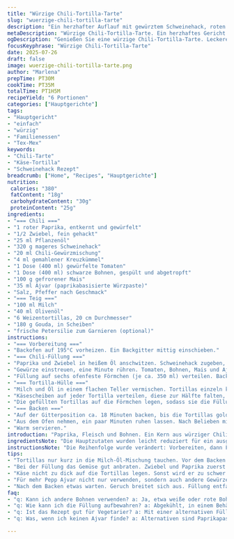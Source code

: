 ```yaml
---
title: "Würzige Chili-Tortilla-Tarte"
slug: "wuerzige-chili-tortilla-tarte"
description: "Ein herzhafter Auflauf mit gewürztem Schweinehack, roten Paprika, Mais und Kidneybohnen. Eingebacken in mit Käse gefüllten Weizentortillas, kurz in Milch und Pflanzenöl getaucht. Im Ofen goldbraun gebacken. Pikant, würzig, mit Koriander- und Chili-Note. Ein Rezept ohne Eier und Nüsse. Einfach, aber raffiniert. Für 6 Portionen, geeignet als Hauptgericht oder zum Teilen. Dauer ca. 1 Stunde. Variante mit schwarzen Bohnen und Ajvar als besondere Note."
metaDescription: "Würzige Chili-Tortilla-Tarte. Ein herzhaftes Gericht mit Schweinehack, Käse und Gemüse. Ideal für 6 Portionen, sättigend und einfach."
ogDescription: "Genießen Sie eine würzige Chili-Tortilla-Tarte. Leckeres Tex-Mex-Gericht mit Käse und viel Geschmack. Perfekt zum Teilen und für Feiern."
focusKeyphrase: "Würzige Chili-Tortilla-Tarte"
date: 2025-07-26
draft: false
image: wuerzige-chili-tortilla-tarte.png
author: "Marlena"
prepTime: PT30M
cookTime: PT35M
totalTime: PT1H5M
recipeYield: "6 Portionen"
categories: ["Hauptgerichte"]
tags:
- "Hauptgericht"
- "einfach"
- "würzig"
- "Familienessen"
- "Tex-Mex"
keywords:
- "Chili-Tarte"
- "Käse-Tortilla"
- "Schweinehack Rezept"
breadcrumb: ["Home", "Recipes", "Hauptgerichte"]
nutrition: 
 calories: "380"
 fatContent: "18g"
 carbohydrateContent: "30g"
 proteinContent: "25g"
ingredients:
- "=== Chili ==="
- "1 roter Paprika, entkernt und gewürfelt"
- "1/2 Zwiebel, fein gehackt"
- "25 ml Pflanzenöl"
- "320 g mageres Schweinehack"
- "20 ml Chili-Gewürzmischung"
- "4 ml gemahlener Kreuzkümmel"
- "1 Dose (400 ml) gewürfelte Tomaten"
- "1 Dose (400 ml) schwarze Bohnen, gespült und abgetropft"
- "100 g gefrorener Mais"
- "35 ml Ajvar (paprikabasisierte Würzpaste)"
- "Salz, Pfeffer nach Geschmack"
- "=== Teig ==="
- "100 ml Milch"
- "40 ml Olivenöl"
- "6 Weizentortillas, 20 cm Durchmesser"
- "180 g Gouda, in Scheiben"
- "frische Petersilie zum Garnieren (optional)"
instructions:
- "=== Vorbereitung ==="
- "Backofen auf 195°C vorheizen. Ein Backgitter mittig einschieben."
- "=== Chili-Füllung ==="
- "Paprika und Zwiebel in heißem Öl anschwitzen. Schweinehack zugeben, mit einem Holzlöffel zerkleinern. Anbraten bis es leicht bräunt."
- "Gewürze einstreuen, eine Minute rühren. Tomaten, Bohnen, Mais und Ajvar dazugeben. Kurz aufkochen lassen, dann Hitze reduzieren. Etwa 12 Minuten köcheln, bis die Masse dick wird. Mit Salz und Pfeffer abschmecken."
- "Füllung auf sechs ofenfeste Förmchen (je ca. 350 ml) verteilen. Backblech vorbereiten und Förmchen daraufstellen."
- "=== Tortilla-Hülle ==="
- "Milch und Öl in einem flachen Teller vermischen. Tortillas einzeln kurz eintauchen, bis sie leicht feucht sind, nicht durchnässen."
- "Käsescheiben auf jeder Tortilla verteilen, diese zur Hälfte falten, Käse dabei einschließen."
- "Die gefüllten Tortillas auf die Förmchen legen, sodass sie die Füllung bedecken und leicht an den Seiten herunterhängen."
- "=== Backen ==="
- "Auf der Gitterposition ca. 18 Minuten backen, bis die Tortillas goldbraun und knusprig sind."
- "Aus dem Ofen nehmen, ein paar Minuten ruhen lassen. Nach Belieben mit frisch gehackter Petersilie bestreuen."
- "Warm servieren."
introduction: "Paprika, Fleisch und Bohnen. Ein Kern aus würziger Chili-Mischung mit Tomaten, Mais. Dazu warme Tortillas, getaucht in Milch und Öl, umhüllen und binden die Füllung. Dann Käse rein, damit es schmilzt, verpackt wie ein Taschen-Überraschungspaket. Backofen an, kurz warten. Geruch zieht durch die Küche. Rustikal. Einfach. Nicht kompliziert. Schnell zubereitet, 6 Portionen. Ein Essen, das sättigt, ohne großen Aufwand. Schwarze Bohnen statt rote, Ajvar sorgt für mehr Schärfe und Tweaks im Geschmack. Nichts für Eilige, aber für hungrige Gemüter. Erinnerungen an Tex-Mex – ja, aber deutsch interpretiert. Keine Eier, keine Nüsse, konzentriert auf Würze und Textur. Ein bisschen knusprig, saftig, herzhaft. Überraschung in der Mitte, warm und käsig. Ein Gericht, das ruhig mal aus der Form fällt, aber doch satt macht."
ingredientsNote: "Die Hauptzutaten wurden leicht reduziert für ein ausgewogeneres Mengenverhältnis. Statt der üblichen roten Kidneybohnen greifen schwarze Bohnen für eine intensivere Note und andere Konsistenz. Ajvar ersetzt die Sauce chili oder Ketchup, bringt eine rauchig-pikante Tiefe. Die Gewürzmischung weicht von Chili zu einer Mischung mit gemahlenem Kreuzkümmel ab, um das Aroma herber und würziger zu gestalten. Die Milchmenge ist geringer und durch Olivenöl ersetzt, um eine harmonischere Teighülle zu erreichen. Gouda statt Schweizer Käse für milderen, cremigen Geschmack. Die Tortillas werden rasch benetzt, nicht eingeweicht, um nach dem Backen knusprig zu bleiben. Dazu etwas frische Petersilie zum Garnieren, optional, für Frische am Ende. Keine Eier oder Nüsse. Klare Strukturen, einfache Zutaten, leicht verfügbar."
instructionsNote: "Die Reihenfolge wurde verändert: Vorbereiten, dann Füllung, Teig und Backen. Erst Gemüse mit Fleisch anbraten, dann Gewürze zugeben, dann Tomaten, Bohnen, Mais und Ajvar. Kürzere Kochzeit, um Frische zu erhalten. Füllung in kleinere Förmchen gefüllt, nicht in eine große Form – besser Portionierung, schnelle Garzeit. Tortillas nur kurz in Milch-Öl-Mischung getaucht, nicht aufgeweicht, damit sie nach dem Backen knusprig bleiben. Käse direkt auf den Tortillas verteilen, dann falten, nicht rollen. Das Backen bei 195°C, 5 Minuten weniger – wegen dünner Fläche des Gerichts und Tortillas. Nach dem Backen etwas ruhen lassen, damit Käse nicht gleich verläuft. Keine zusätzliche Soße, Fokus auf das Gericht pur. Einfache Handhabung, mehrere kleine Portionen, übersichtliche Garzeiten. In der Summe etwas kürzer, weil die Zutaten leichter garen und die Konsistenz trotzdem erhalten bleibt."
tips:
- "Tortillas nur kurz in die Milch-Öl-Mischung tauchen. Vor dem Backen sollen sie nicht durchweichen. Dies sichert die Knusprigkeit. Warten, bis sie leicht feucht sind. Richtig drücken. Sonst wird es matschig."
- "Bei der Füllung das Gemüse gut anbraten. Zwiebel und Paprika zuerst. Dann das Fleisch dazu. Auf-hoher Hitze garen. Rühren, Fleisch zerteilen. Gewürze erst am Ende verwenden. Das gibt mehr Aroma. Vorher nicht einfach rühren."
- "Käse nicht zu dick auf die Tortillas legen. Sonst wird er zu schwer und schmilzt nicht gleichmäßig. Besser dünne Scheiben verwenden. Einfacher schmecken die Tortillas dann. Es bleibt luftig."
- "Für mehr Pepp Ajvar nicht nur verwenden, sondern auch andere Gewürze ausprobieren. Vielleicht einen Hauch Cayennepfeffer hinzugeben? Das könnte angenehm schärfen. Alternativ auch geräucherte Paprika verwenden. Resultat wird spannend."
- "Nach dem Backen etwas warten. Geruch breitet sich aus. Füllung entfaltet den Geschmack. Käse bleibt hot, aber nicht flüssig. Gut ruhen lassen. Kurze Zeit reicht, damit die Aromen sich setzen."
faq:
- "q: Kann ich andere Bohnen verwenden? a: Ja, etwa weiße oder rote Bohnen. Schwarz ist kräftig, aber andere bieten verschiedenen Geschmack. Experimentieren, auch mit Linsen geht."
- "q: Wie kann ich die Füllung aufbewahren? a: Abgekühlt, in einem Behälter, max. 3 Tage haltbar. Aufwärmen empfiehlt sich in der Pfanne oder im Ofen. Mikrowelle eher nicht gut."
- "q: Ist das Rezept gut für Vegetarier? a: Mit einer alternativen Füllung ja. Zum Beispiel, mehr Gemüse oder Tofu verwenden. Aber die Käse-Sorte muss passen, sonst wird's problematisch."
- "q: Was, wenn ich keinen Ajvar finde? a: Alternativen sind Paprikapaste oder auch Schärfepaste. Aber der Geschmack ist unterschiedlich. Auch Salsa geht. Anpassen ist wichtig."

---
```

